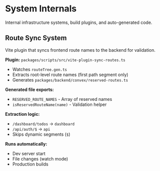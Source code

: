 # System Internals

Internal infrastructure systems, build plugins, and auto-generated code.

## Route Sync System

Vite plugin that syncs frontend route names to the backend for validation.

**Plugin:** `packages/scripts/src/vite-plugin-sync-routes.ts`
- Watches `routeTree.gen.ts`
- Extracts root-level route names (first path segment only)
- Generates `packages/backend/convex/reserved-routes.ts`

**Generated file exports:**
- `RESERVED_ROUTE_NAMES` - Array of reserved names
- `isReservedRouteName(name)` - Validation helper

**Extraction logic:**
- `/dashboard/todos` → `dashboard`
- `/api/auth/$` → `api`
- Skips dynamic segments (`$`)

**Runs automatically:**
- Dev server start
- File changes (watch mode)
- Production builds
